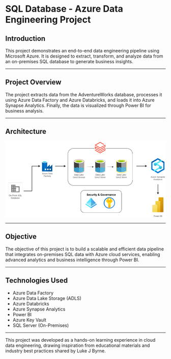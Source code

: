 # **SQL Database - Azure Data Engineering Project**

## **Introduction**
This project demonstrates an end-to-end data engineering pipeline using Microsoft Azure. It is designed to extract, transform, and analyze data from an on-premises SQL database to generate business insights.  

---

## **Project Overview**
The project extracts data from the AdventureWorks database, processes it using Azure Data Factory and Azure Databricks, and loads it into Azure Synapse Analytics. Finally, the data is visualized through Power BI for business analysis.  

---

## **Architecture** 
<div align="center">
    <img src="https://raw.githubusercontent.com/juancarlosierrac/SQLDB-AzureDataEngineeringProject/main/images/SQL_Data_Engineering_Project.png" 
         alt="SQL Database Data Pipeline Architecture" 
         width="800px"/>
</div>  

---

## **Objective** 
The objective of this project is to build a scalable and efficient data pipeline that integrates on-premises SQL data with Azure cloud services, enabling advanced analytics and business intelligence through Power BI.  

---

## **Technologies Used**  
- Azure Data Factory  
- Azure Data Lake Storage (ADLS)  
- Azure Databricks  
- Azure Synapse Analytics  
- Power BI  
- Azure Key Vault  
- SQL Server (On-Premises)  

---

This project was developed as a hands-on learning experience in cloud data engineering, drawing inspiration from educational materials and industry best practices shared by Luke J Byrne.  
